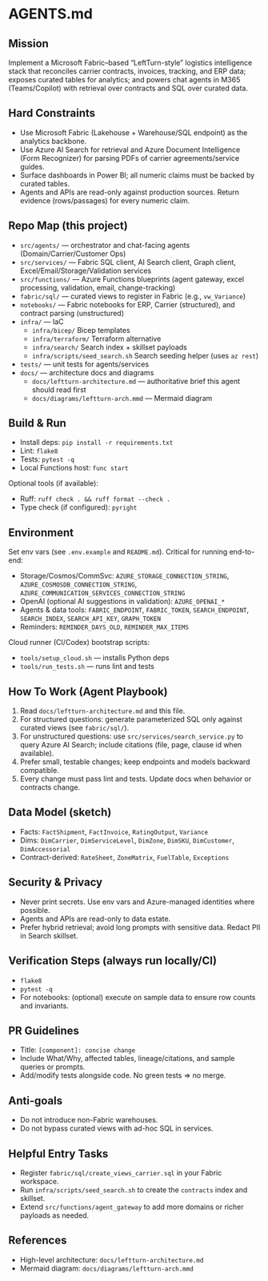 # AGENTS.md

## Mission
Implement a Microsoft Fabric–based “LeftTurn-style” logistics intelligence stack that reconciles carrier contracts, invoices, tracking, and ERP data; exposes curated tables for analytics; and powers chat agents in M365 (Teams/Copilot) with retrieval over contracts and SQL over curated data.

## Hard Constraints
- Use Microsoft Fabric (Lakehouse + Warehouse/SQL endpoint) as the analytics backbone.
- Use Azure AI Search for retrieval and Azure Document Intelligence (Form Recognizer) for parsing PDFs of carrier agreements/service guides.
- Surface dashboards in Power BI; all numeric claims must be backed by curated tables.
- Agents and APIs are read-only against production sources. Return evidence (rows/passages) for every numeric claim.

## Repo Map (this project)
- `src/agents/` — orchestrator and chat-facing agents (Domain/Carrier/Customer Ops)
- `src/services/` — Fabric SQL client, AI Search client, Graph client, Excel/Email/Storage/Validation services
- `src/functions/` — Azure Functions blueprints (agent gateway, excel processing, validation, email, change-tracking)
- `fabric/sql/` — curated views to register in Fabric (e.g., `vw_Variance`)
- `notebooks/` — Fabric notebooks for ERP, Carrier (structured), and contract parsing (unstructured)
- `infra/` — IaC
  - `infra/bicep/` Bicep templates
  - `infra/terraform/` Terraform alternative
  - `infra/search/` Search index + skillset payloads
  - `infra/scripts/seed_search.sh` Search seeding helper (uses `az rest`)
- `tests/` — unit tests for agents/services
- `docs/` — architecture docs and diagrams
  - `docs/leftturn-architecture.md` — authoritative brief this agent should read first
  - `docs/diagrams/leftturn-arch.mmd` — Mermaid diagram

## Build & Run
- Install deps: `pip install -r requirements.txt`
- Lint: `flake8`
- Tests: `pytest -q`
- Local Functions host: `func start`

Optional tools (if available):
- Ruff: `ruff check . && ruff format --check .`
- Type check (if configured): `pyright`

## Environment
Set env vars (see `.env.example` and `README.md`). Critical for running end-to-end:
- Storage/Cosmos/CommSvc: `AZURE_STORAGE_CONNECTION_STRING`, `AZURE_COSMOSDB_CONNECTION_STRING`, `AZURE_COMMUNICATION_SERVICES_CONNECTION_STRING`
- OpenAI (optional AI suggestions in validation): `AZURE_OPENAI_*`
- Agents & data tools: `FABRIC_ENDPOINT`, `FABRIC_TOKEN`, `SEARCH_ENDPOINT`, `SEARCH_INDEX`, `SEARCH_API_KEY`, `GRAPH_TOKEN`
- Reminders: `REMINDER_DAYS_OLD`, `REMINDER_MAX_ITEMS`

Cloud runner (CI/Codex) bootstrap scripts:
- `tools/setup_cloud.sh` — installs Python deps
- `tools/run_tests.sh` — runs lint and tests

## How To Work (Agent Playbook)
1. Read `docs/leftturn-architecture.md` and this file.
2. For structured questions: generate parameterized SQL only against curated views (see `fabric/sql/`).
3. For unstructured questions: use `src/services/search_service.py` to query Azure AI Search; include citations (file, page, clause id when available).
4. Prefer small, testable changes; keep endpoints and models backward compatible.
5. Every change must pass lint and tests. Update docs when behavior or contracts change.

## Data Model (sketch)
- Facts: `FactShipment`, `FactInvoice`, `RatingOutput`, `Variance`
- Dims: `DimCarrier`, `DimServiceLevel`, `DimZone`, `DimSKU`, `DimCustomer`, `DimAccessorial`
- Contract-derived: `RateSheet`, `ZoneMatrix`, `FuelTable`, `Exceptions`

## Security & Privacy
- Never print secrets. Use env vars and Azure-managed identities where possible.
- Agents and APIs are read-only to data estate.
- Prefer hybrid retrieval; avoid long prompts with sensitive data. Redact PII in Search skillset.

## Verification Steps (always run locally/CI)
- `flake8`
- `pytest -q`
- For notebooks: (optional) execute on sample data to ensure row counts and invariants.

## PR Guidelines
- Title: `[component]: concise change`
- Include What/Why, affected tables, lineage/citations, and sample queries or prompts.
- Add/modify tests alongside code. No green tests ⇒ no merge.

## Anti-goals
- Do not introduce non-Fabric warehouses.
- Do not bypass curated views with ad-hoc SQL in services.

## Helpful Entry Tasks
- Register `fabric/sql/create_views_carrier.sql` in your Fabric workspace.
- Run `infra/scripts/seed_search.sh` to create the `contracts` index and skillset.
- Extend `src/functions/agent_gateway` to add more domains or richer payloads as needed.

## References
- High-level architecture: `docs/leftturn-architecture.md`
- Mermaid diagram: `docs/diagrams/leftturn-arch.mmd`
